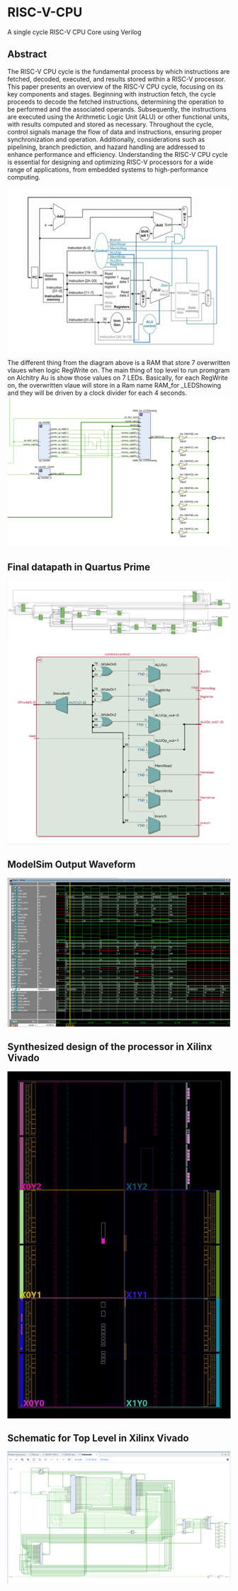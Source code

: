# RISC-V-CPU
A single cycle RISC-V CPU Core using Verilog

## Abstract
The RISC-V CPU cycle is the fundamental process by which instructions are fetched, decoded, executed, and results stored within a RISC-V processor. This paper presents an overview of the RISC-V CPU cycle, focusing on its key components and stages. Beginning with instruction fetch, the cycle proceeds to decode the fetched instructions, determining the operation to be performed and the associated operands. Subsequently, the instructions are executed using the Arithmetic Logic Unit (ALU) or other functional units, with results computed and stored as necessary. Throughout the cycle, control signals manage the flow of data and instructions, ensuring proper synchronization and operation. Additionally, considerations such as pipelining, branch prediction, and hazard handling are addressed to enhance performance and efficiency. Understanding the RISC-V CPU cycle is essential for designing and optimizing RISC-V processors for a wide range of applications, from embedded systems to high-performance computing.

![image](https://github.com/vanngo411/RISC_V/blob/main/BlockDiagram.png)

The different thing from the diagram above is a RAM that store 7 overwritten vlaues when logic RegWrite on. The main thing of top level to run promgram on Alchitry Au is show those values on 7 LEDs. Basically, for each RegWrite on, the overwritten vlaue will store in a Ram name RAM_for _LEDShowing and they will be driven by a clock divider  for each 4 seconds.
![image](https://github.com/vanngo411/RISC_V/blob/main/LED_Showup_Schematic.png)

## Final datapath in Quartus Prime
![image](https://github.com/vanngo411/RISC_V/blob/main/Screenshot%202024-03-01%20164305.png)
![image](https://github.com/vanngo411/RISC_V/blob/main/Screenshot%202024-03-01%20164400.png)
## ModelSim Output Waveform
![image](https://github.com/vanngo411/RISC_V/blob/main/Screenshot%202024-03-01%20163710.png)

## Synthesized design of the processor in Xilinx Vivado
![image](https://github.com/vanngo411/RISC_V/blob/main/Screenshot%202024-03-01%20163544.png)

## Schematic for Top Level in Xilinx Vivado
![image](https://github.com/vanngo411/RISC_V/blob/main/Screenshot%202024-03-01%20163532.png)
